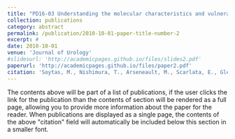 ```yaml
---
title: "PD16-03 Understanding the molecular characteristics and vulnerabilities of sarcomatoid/rhabdoid renal cell carcinomas through integrative histological and spatial genomics approaches"
collection: publications
category: abstract
permalink: /publication/2010-10-01-paper-title-number-2
excerpt: #
date: 2010-10-01
venue: 'Journal of Urology'
#slidesurl: 'http://academicpages.github.io/files/slides2.pdf'
paperurl: 'http://academicpages.github.io/files/paper2.pdf'
citation: 'Soytas, M., Nishimura, T., Arseneault, M., Scarlata, E., Glennon, K., Liu, P., … Riazalhosseini, Y. (2024). PD16-03 UNDERSTANDING THE MOLECULAR CHARACTERISTICS AND VULNERABILITIES OF SARCOMATOID/RHABDOID RENAL CELL CARCINOMAS THROUGH INTEGRATIVE HISTOLOGICAL AND SPATIAL GENOMICS APPROACHES. Journal of Urology, 211(5S), e366. https://doi.org/10.1097/01.JU.0001009560.23593.56.03 (Original work published May 1, 2024)'
---
```


The contents above will be part of a list of publications, if the user clicks the link for the publication than the contents of section will be rendered as a full page, allowing you to provide more information about the paper for the reader. When publications are displayed as a single page, the contents of the above "citation" field will automatically be included below this section in a smaller font.
